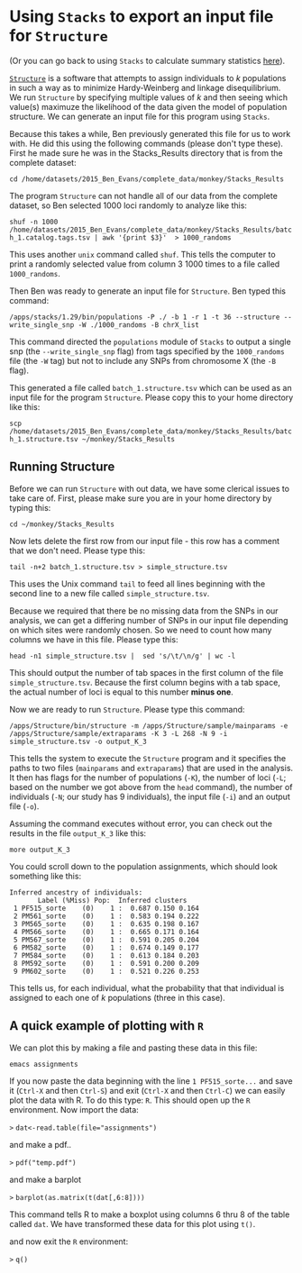 # Using `Stacks` to export an input file for `Structure`

(Or you can go back to using `Stacks` to calculate summary statistics [here](https://github.com/evansbenj/Reduced-Representation-Workshop/blob/master/7_More_on_Stacks.md)).

[`Structure`](http://pritchardlab.stanford.edu/structure_software/release_versions/v2.3.4/html/structure.html) is a software that attempts to assign individuals to *k* populations in such a way as to minimize Hardy-Weinberg and linkage disequilibrium.  We run `Structure` by specifying multiple values of *k* and then seeing which value(s) maximuze the likelihood of the data given the model of population structure. We can generate an input file for this program using `Stacks`. 

Because this takes a while, Ben previously generated this file for us to work with.  He did this using the following commands (please don't type these).  First he made sure he was in the Stacks_Results directory that is from the complete dataset:

`cd /home/datasets/2015_Ben_Evans/complete_data/monkey/Stacks_Results`

The program `Structure` can not handle all of our data from the complete dataset, so Ben selected 1000 loci randomly to analyze like this:

`shuf -n 1000 /home/datasets/2015_Ben_Evans/complete_data/monkey/Stacks_Results/batch_1.catalog.tags.tsv | awk '{print $3}'  > 1000_randoms`

This uses another `unix` command called `shuf`.  This tells the computer to print a randomly selected value from column 3 1000 times to a file called `1000_randoms`.

Then Ben was ready to generate an input file for `Structure`.  Ben typed this command:

`/apps/stacks/1.29/bin/populations -P ./ -b 1 -r 1 -t 36 --structure --write_single_snp -W ./1000_randoms -B chrX_list`

This command directed the `populations` module of `Stacks` to output a single snp (the `--write_single_snp` flag) from tags specified by the `1000_randoms` file (the `-W` tag) but not to include any SNPs from chromosome X (the `-B` flag).

This generated a file called `batch_1.structure.tsv` which can be used as an input file for the program `Structure`.  Please copy this to your home directory like this:

`scp /home/datasets/2015_Ben_Evans/complete_data/monkey/Stacks_Results/batch_1.structure.tsv ~/monkey/Stacks_Results`

## Running Structure

Before we can run `Structure` with out data, we have some clerical issues to take care of.  First, please make sure you are in your home directory by typing this:

`cd ~/monkey/Stacks_Results`

Now lets delete the first row from our input file  - this row has a comment that we don't need.  Please type this:

`tail -n+2 batch_1.structure.tsv > simple_structure.tsv`

This uses the Unix command `tail` to feed all lines beginning with the second line to a new file called `simple_structure.tsv`.

Because we required that there be no missing data from the SNPs in our analysis, we can get a differing number of SNPs in our input file depending on which sites were randomly chosen. So we need to count how many columns we have in this file.  Please type this:

`head -n1 simple_structure.tsv |  sed 's/\t/\n/g' | wc -l`

This should output the number of tab spaces in the first column of the file `simple_structure.tsv`.  Because the first column begins with a tab space, the actual number of loci is equal to this number **minus one**.

Now we are ready to run `Structure`.  Please type this command:

`/apps/Structure/bin/structure -m /apps/Structure/sample/mainparams -e /apps/Structure/sample/extraparams -K 3 -L 268 -N 9 -i simple_structure.tsv -o output_K_3`

This tells the system to execute the `Structure` program and it specifies the paths to two files (`mainparams` and `extraparams`) that are used in the analysis.  It then has flags for the number of populations (`-K`), the number of loci (`-L`; based on the number we got above from the `head` command), the number of individuals (`-N`; our study has 9 individuals), the input file (`-i`) and an output file (`-o`).

 Assuming the command executes without error, you can check out the results in the file `output_K_3` like this:
 
 `more output_K_3`
 
 You could scroll down to the population assignments, which should look something like this:
 ```
 Inferred ancestry of individuals:
        Label (%Miss) Pop:  Inferred clusters
  1 PF515_sorte    (0)    1 :  0.687 0.150 0.164 
  2 PM561_sorte    (0)    1 :  0.583 0.194 0.222 
  3 PM565_sorte    (0)    1 :  0.635 0.198 0.167 
  4 PM566_sorte    (0)    1 :  0.665 0.171 0.164 
  5 PM567_sorte    (0)    1 :  0.591 0.205 0.204 
  6 PM582_sorte    (0)    1 :  0.674 0.149 0.177 
  7 PM584_sorte    (0)    1 :  0.613 0.184 0.203 
  8 PM592_sorte    (0)    1 :  0.591 0.200 0.209 
  9 PM602_sorte    (0)    1 :  0.521 0.226 0.253 
```

This tells us, for each individual, what the probability that that individual is assigned to each one of *k* populations (three in this case).

## A quick example of plotting with `R`

We can plot this by making a file and pasting these data in this file:

`emacs assignments`

If you now paste the data beginning with the line `1 PF515_sorte...` and save it (`Ctrl-X` and then `Ctrl-S`) and exit (`Ctrl-X` and then `Ctrl-C`) we can easily plot the data with R.  To do this type: `R`.  This should open up the `R` environment.  Now import the data:

`>` `dat<-read.table(file="assignments")`

and make a pdf..

`>`  `pdf("temp.pdf")`

and make a barplot

`>` `barplot(as.matrix(t(dat[,6:8])))`

This command tells R to make a boxplot using columns 6 thru 8 of the table called `dat`.  We have transformed these data for this plot using `t()`.

and now exit the `R` environment:

`>` `q()`


